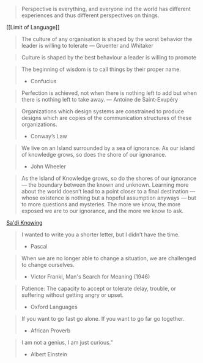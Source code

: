 > Perspective is everything, and everyone ind the world has different experiences and thus different perspectives on things.

[[Limit of Language]]

> The culture of any organisation is shaped by the worst behavior the leader is willing to tolerate 
 — Gruenter and Whitaker
  
> Culture is shaped by the best behaviour a leader is willing to promote

> The beginning of wisdom is to call things by their proper name.
> - Confucius


> Perfection is achieved, not when there is nothing left to add but when there is nothing left to take away.
> — Antoine de Saint-Exupéry

> Organizations which design systems are constrained to produce designs which are copies of the communication structures of these organizations.
> - Conway’s Law

> We live on an Island surrounded by a sea of ignorance. As our island of knowledge grows, so does the shore of our ignorance.
> 
> - John Wheeler

> As the Island of Knowledge grows, so do the shores of our ignorance — the boundary between the known and unknown. Learning more about the world doesn’t lead to a point closer to a final destination — whose existence is nothing but a hopeful assumption anyways — but to more questions and mysteries. The more we know, the more exposed we are to our ignorance, and the more we know to ask.

[Sa'di Knowing](https://ganjoor.net/saadi/boostan/bab4/sh15)

> I wanted to write you a shorter letter, but I didn’t have the time.
> - Pascal

> When we are no longer able to change a situation, we are challenged to change ourselves.
> - Victor Frankl, Man's Search for Meaning (1946)

> Patience: The capacity to accept or tolerate delay, trouble, or suffering without getting angry or upset.
> - Oxford Languages

> If you want to go fast go alone. If you want to go far go together.
> - African Proverb

> I am not a genius, I am just curious.”
> - Albert Einstein
